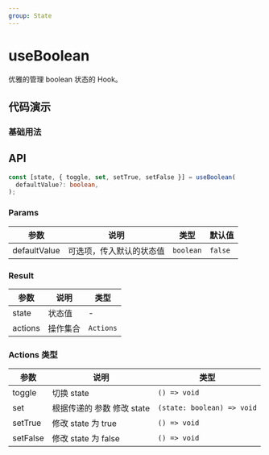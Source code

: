 ```yaml
---
group: State
---
```


# useBoolean

优雅的管理 boolean 状态的 Hook。

## 代码演示

### 基础用法

<code src='./demo/demo1.tsx'></code>

## API

```typescript
const [state, { toggle, set, setTrue, setFalse }] = useBoolean(
  defaultValue?: boolean,
);
```

### Params

| 参数         | 说明                     | 类型      | 默认值  |
| ------------ | ------------------------ | --------- | ------- |
| defaultValue | 可选项，传入默认的状态值 | `boolean` | `false` |

### Result

| 参数    | 说明     | 类型      |
| ------- | -------- | --------- |
| state   | 状态值   | -         |
| actions | 操作集合 | `Actions` |

### Actions 类型

| 参数     | 说明                       | 类型                       |
| -------- | -------------------------- | -------------------------- |
| toggle   | 切换 state                 | `() => void`               |
| set      | 根据传递的 参数 修改 state | `(state: boolean) => void` |
| setTrue  | 修改 state 为 true         | `() => void`               |
| setFalse | 修改 state 为 false        | `() => void`               |

